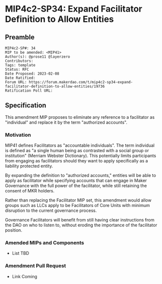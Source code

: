 # MIP4c2-SP34: Expand Facilitator Definition to Allow Entities

## Preamble

```
MIP4c2-SP#: 34
MIP to be amended: <MIP41>
Author(s): @prose11 @layerzero
Contributors:
Tags: template
Status: RFC
Date Proposed: 2023-02-08
Date Ratified: 
Forum URL: https://forum.makerdao.com/t/mip4c2-sp34-expand-facilitator-definition-to-allow-entities/19736
Ratification Poll URL: 
```
## Specification

This amendment MIP proposes to eliminate any reference to a facilitator as "individual" and replace it by the term  "authorized accounts".

### Motivation

MIP41 defines Facilitators as "accountable individuals".  The term individual is defined as "a single human being as contrasted with a social group or institution" (Merriam Webster Dictionary). This potentially limits participants from engaging as facilitators should they want to apply specifically as a liability protected entity.

By expanding the definition to "authorized accounts," entities will be able to apply as facilitator while specifying accounts that can engage in Maker Governance with the full power of the facilitator, while still retaining the consent of MKR holders. 

Rather than replacing the Facilitator MIP set, this amendment would allow groups such as LLCs apply to be Facilitators of Core Units with minimum disruption to the current governance process. 

Governance Facilitators will benefit from still having clear instructions from the DAO on who to listen to, without eroding the importance of the facilitator position.  

### Amended MIPs and Components

- List TBD

### Amendment Pull Request

- Link Coming